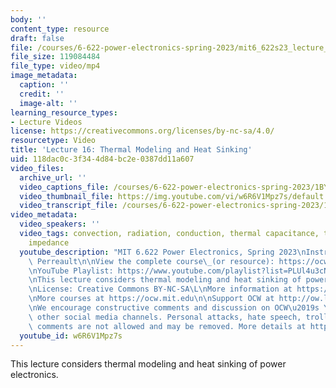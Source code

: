 ```yaml
---
body: ''
content_type: resource
draft: false
file: /courses/6-622-power-electronics-spring-2023/mit6_622s23_lecture_16_360p_16_9.mp4
file_size: 119084484
file_type: video/mp4
image_metadata:
  caption: ''
  credit: ''
  image-alt: ''
learning_resource_types:
- Lecture Videos
license: https://creativecommons.org/licenses/by-nc-sa/4.0/
resourcetype: Video
title: 'Lecture 16: Thermal Modeling and Heat Sinking'
uid: 118dac0c-3f34-4d84-bc2e-0387dd11a607
video_files:
  archive_url: ''
  video_captions_file: /courses/6-622-power-electronics-spring-2023/1BYB3SGJU-Oi1Vk910805d4bCCzBI3NWZ_transcript.webvtt
  video_thumbnail_file: https://img.youtube.com/vi/w6R6V1Mpz7s/default.jpg
  video_transcript_file: /courses/6-622-power-electronics-spring-2023/1BYB3SGJU-Oi1Vk910805d4bCCzBI3NWZ_transcript.pdf
video_metadata:
  video_speakers: ''
  video_tags: convection, radiation, conduction, thermal capacitance, transient thermal
    impedance
  youtube_description: "MIT 6.622 Power Electronics, Spring 2023\nInstructor: David\
    \ Perreault\n\nView the complete course\_(or resource): https://ocw.mit.edu/courses/6-622-power-electronics-spring-2023/\L\
    \nYouTube Playlist: https://www.youtube.com/playlist?list=PLUl4u3cNGP62UTc77mJoubhDELSC8lfR0\n\
    \nThis lecture considers thermal modeling and heat sinking of power electronics.\n\
    \nLicense: Creative Commons BY-NC-SA\L\nMore information at https://ocw.mit.edu/terms\L\
    \nMore courses at https://ocw.mit.edu\n\nSupport OCW at http://ow.ly/a1If50zVRlQ\n\
    \nWe encourage constructive comments and discussion on OCW\u2019s YouTube and\
    \ other social media channels. Personal attacks, hate speech, trolling, and inappropriate\
    \ comments are not allowed and may be removed. More details at https://ocw.mit.edu/comments.\n"
  youtube_id: w6R6V1Mpz7s
---
```

This lecture considers thermal modeling and heat sinking of power electronics.